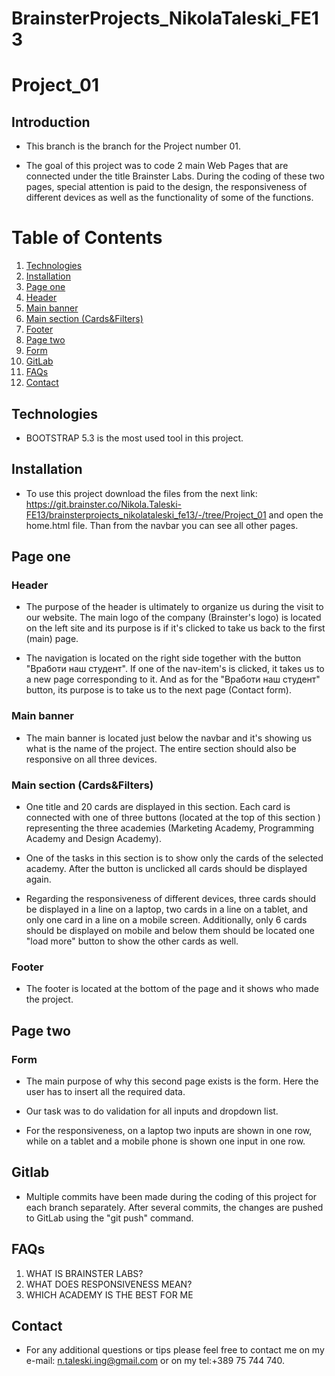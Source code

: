 # BrainsterProjects_NikolaTaleski_FE13

# Project_01

## Introduction

- This branch is the branch for the Project number 01.

- The goal of this project was to code 2 main Web Pages that are connected under the title Brainster Labs. During the coding of these two pages, special attention is paid to the design, the responsiveness of different devices as well as the functionality of some of the functions.

# Table of Contents

1. [Technologies](#technologies)
2. [Installation](#installation)
3. [Page one](#page-one)
4. [Header](#header)
5. [Main banner](#main-banner)
6. [Main section (Cards&Filters)](#main-section-cards&filters)
7. [Footer](#footer)
8. [Page two](#page-two)
9. [Form](#form)
10. [GitLab](#gitlab)
11. [FAQs](#frequently-asked-questions)
12. [Contact](#contact)

## Technologies
- BOOTSTRAP 5.3 is the most used tool in this project.

## Installation
- To use this project download the files from the next link: https://git.brainster.co/Nikola.Taleski-FE13/brainsterprojects_nikolataleski_fe13/-/tree/Project_01 and open the home.html file. Than from the navbar you can see all other pages.

## Page one
### Header

- The purpose of the header is ultimately to organize us during the visit to our website. The main logo of the company (Brainster's logo) is located on the left site аnd its purpose is if it's clicked to take us back to the first (main) page.

- The navigation is located on the right side together with the button "Вработи наш студент". If one of the nav-item's is clicked, it takes us to a new page corresponding to it. And as for the "Вработи наш студент" button, its purpose is to take us to the next page (Contact form).

### Main banner

- The main banner is located just below the navbar and it's showing us what is the name of the project. The entire section should also be responsive on all three devices.

### Main section (Cards&Filters)

- One title and 20 cards are displayed in this section. Each card is connected with one of three buttons (located at the top of this section ) representing the three academies (Marketing Academy, Programming Academy and Design Academy).

- One of the tasks in this section is to show only the cards of the selected academy. After the button is unclicked all cards should be displayed again.

- Regarding the responsiveness of different devices, three cards should be displayed in a line on a laptop, two cards in a line on a tablet, and only one card in a line on a mobile screen. Additionally, оnly 6 cards should be displayed on mobile and below them should be located one "load more" button to show the other cards as well.

### Footer

- The footer is located at the bottom of the page and it shows who made the project.

## Page two

### Form

- The main purpose of why this second page exists is the form. Here the user has to insert all the required data.

- Our task was to do validation for all inputs and dropdown list.

- For the responsiveness, on a laptop two inputs are shown in one row, while on a tablet and a mobile phone is shown one input in one row.

## Gitlab

- Multiple commits have been made during the coding of this project for each branch separately. After several commits, the changes are pushed to GitLab using the "git push" command.

## FAQs

1. WHAT IS BRAINSTER LABS?
2. WHAT DOES RESPONSIVENESS MEAN?
3. WHICH ACADEMY IS THE BEST FOR ME

## Contact

- For any additional questions or tips please feel free to contact me on my e-mail: n.taleski.ing@gmail.com or on my tel:+389 75 744 740.
